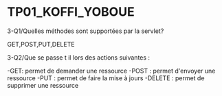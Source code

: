 # TP01_KOFFI_YOBOUE
 

3-Q1/Quelles méthodes sont supportées par la servlet?

GET,POST,PUT,DELETE

3-Q2/Que se passe t il lors des actions suivantes : 

-GET: permet de demander une ressource
-POST : permet d'envoyer une ressource
-PUT : permet de faire la mise à jours 
-DELETE : permet de supprimer une ressource 